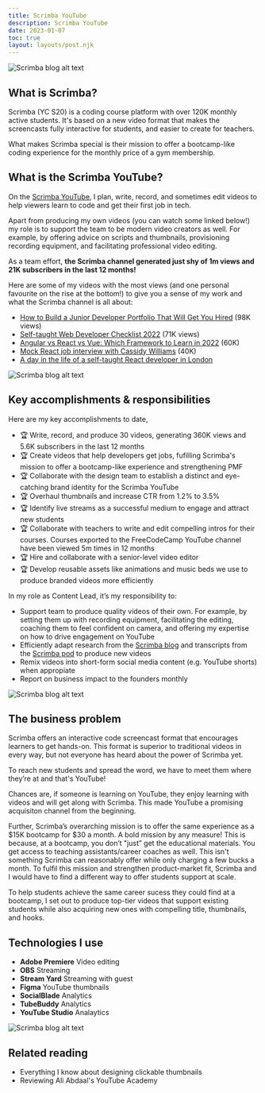 ```yaml
---
title: Scrimba YouTube
description: Scrimba YouTube
date: 2023-01-07
toc: true
layout: layouts/post.njk
---
```


![Scrimba blog alt text](../../img/scrimba-yt.png)

## What is Scrimba?
Scrimba (YC S20) is a coding course platform with over 120K monthly active students. It's based on a new video format that makes the screencasts fully interactive for students, and easier to create for teachers.

What makes Scrimba special is their mission to offer a bootcamp-like coding experience for the monthly price of a gym membership.

## What is the Scrimba YouTube?
On the [Scrimba YouTube](https://www.youtube.com/c/scrimba), I plan, write, record, and sometimes edit videos to help viewers learn to code and get their first job in tech.

Apart from producing my own videos (you can watch some linked below!) my role is to support the team to be modern video creators as well.  For example, by offering advice on scripts and thumbnails, provisioning recording equipment, and facilitating professional video editing. 

As a team effort, **the Scrimba channel generated just shy of 1m views and 21K subscribers in the last 12 months!**

Here are some of my videos with the most views (and one personal favourite on the rise at the bottom!) to give you a sense of my work and what the Scrimba channel is all about:

- [How to Build a Junior Developer Portfolio That Will Get You Hired](https://www.youtube.com/watch?v=9eMp8l4WEpE) (98K views)
- [Self-taught Web Developer Checklist 2022](https://www.youtube.com/watch?v=p1zJExpDvxs) (71K views)
- [Angular vs React vs Vue: Which Framework to Learn in 2022](https://www.youtube.com/watch?v=T2uKprwHHXU) (60K)
- [Mock React job interview with Cassidy Williams](https://www.youtube.com/watch?v=ZV373VaS4UM) (40K)
- [A day in the life of a self-taught React developer in London](https://www.youtube.com/watch?v=BZBXoU-pHoo)

![Scrimba blog alt text](../../img/scrimba-yt-videos.png)

## Key accomplishments & responsibilities

Here are my key accomplishments to date,

- 🏆 Write, record, and produce 30 videos, generating 360K views and 5.6K subscribers in the last 12 months
- 🏆 Create videos that help developers get jobs, fufilling Scrimba's mission to offer a bootcamp-like experience and strengthening PMF
- 🏆 ​​Collaborate with the design team to establish a distinct and eye-catching brand identity for the Scrimba YouTube 
- 🏆 Overhaul thumbnails and increase CTR from 1.2% to 3.5%
- 🏆 Identify live streams as a successful medium to engage and attract new students
- 🏆 Collaborate with teachers to write and edit compelling intros for their courses. Courses exported to the FreeCodeCamp YouTube channel have been viewed 5m times in 12 months
- 🏆 Hire and collaborate with a senior-level video editor
- 🏆 Develop reusable assets like animations and music beds we use to produce branded videos more efficiently


In my role as Content Lead, it’s my responsibility to:

- Support team to produce quality videos of their own. For example, by setting them up with recording equipment, facilitating the editing, coaching them to feel confident on camera, and offering my expertise on how to drive engagement on YouTube
- Efficiently adapt research from the [Scrimba blog](/works/scrimba-blog) and transcripts from the [Scrimba pod](/works/scrimba-pod) to produce new videos
- Remix videos into short-form social media content (e.g. YouTube shorts) when appropiate
- Report on business impact to the founders monthly

![Scrimba blog alt text](../../img/scrimba-yt-before-and-after.png)

## The business problem

Scrimba offers an interactive code screencast format that encourages learners to get hands-on. This format is superior to traditional videos in every way, but not everyone has heard about the power of Scrimba yet. 

To reach new students and spread the word, we have to meet them where they’re at and that's YouTube! 

Chances are, if someone is learning on YouTube, they enjoy learning with videos and will get along with Scrimba. This made YouTube a promising acquisiton channel from the beginning.

Further, Scrimba’s overarching mission is to offer the same experience as a $15K bootcamp for $30 a month. A bold mission by any measure!  This is because, at a bootcamp, you don’t "just” get the educational materials. You get access to teaching assistants/career coaches as well. This isn't something Scrimba can reasonably offer while only charging a few bucks a month. To fulfil this mission and strengthen product-market fit, Scrimba and I would have to find a different way to offer students support at scale.

To help students achieve the same career sucess they could find at a bootcamp, I set out to produce top-tier videos that support existing students while also acquiring new ones with compelling title, thumbnails, and hooks.

## Technologies I use

- **Adobe Premiere** Video editing
- **OBS** Streaming
- **Stream Yard** Streaming with guest
- **Figma** YouTube thumbnails
- **SocialBlade** Analytics
- **TubeBuddy** Analytics
- **YouTube Studio** Analaytics

![Scrimba blog alt text](../../img/scrimba-yt-setup.png)


## Related reading

- Everything I know about designing clickable thumbnails
- Reviewing Ali Abdaal's YouTube Academy